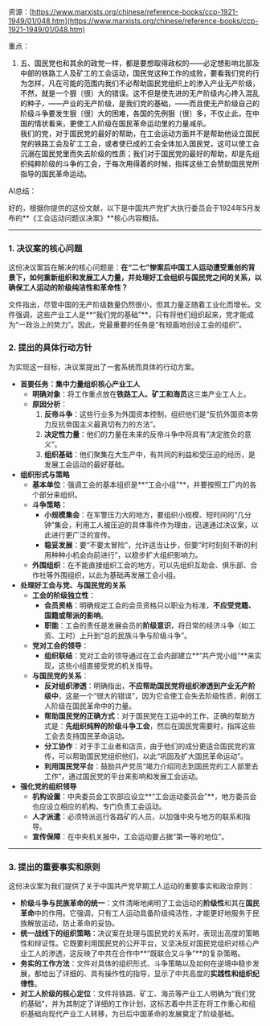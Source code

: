资源：[https://www.marxists.org/chinese/reference-books/ccp-1921-1949/01/048.htm](https://www.marxists.org/chinese/reference-books/ccp-1921-1949/01/048.htm)

重点：

1. <font style="color:rgb(0, 0, 0);">五、国民党也和其余的政党一样，都是要想取得政权的——必定想影响北部及中部的铁路工人及矿工的工会运动，国民党这种工作的成败，要看我们党的行为怎样，凡在可能的范围内我们不必帮助国民党组织上的渗入产业无产阶级，不然，就是一个狠〔很〕大的错误。这不但是使先进的无产阶级内心搀入混乱的种子，——产业的无产阶级，是我们党的基础，——而且使无产阶级自己的阶级斗争要发生狠〔很〕大的困难，各国的先例狠〔很〕多，不仅止此，在中国的情状看来，更使工人阶级在国民革命运动里的力量减杀。</font>  
<font style="color:rgb(0, 0, 0);"> 我们的党，对于国民党的最好的帮助，在工会运动方面并不是帮助他设立国民党的铁路工会及矿工工会，或者使已成的工会全体加入国民党，这可以使工会沉溺在国民党里而失去阶级的性质；我们对于国民党的最好的帮助，却是先组织纯粹阶级的斗争的工会，于每次用得着的时候，指挥这些工会赞助国民党所指导的国民革命运动。</font>

<font style="color:rgb(0, 0, 0);"></font>

AI总结：

<font style="color:rgb(27, 28, 29);">好的，根据你提供的这份文献，以下是中国共产党扩大执行委员会于1924年5月发布的**《工会运动问题议决案》**核心内容概括。</font>

---

### <font style="color:rgb(27, 28, 29);">1. 决议案的核心问题</font>
<font style="color:rgb(27, 28, 29);">这份决议案旨在解决的核心问题是：</font>**<font style="color:rgb(27, 28, 29);">在“二七”惨案后中国工人运动遭受重创的背景下，如何重新组织和发展工人力量，并处理好工会组织与国民党之间的关系，以确保工人运动的阶级纯洁性和革命性？</font>**

<font style="color:rgb(27, 28, 29);">文件指出，尽管中国的无产阶级数量仍然很小，但其力量正随着工业化而增长。文件强调，这些产业工人是**“我们党的基础”**，只有将他们组织起来，党才能成为“一政治上的势力”。因此，党最重要的任务是“有规画地创设工会的组织”。</font>

### <font style="color:rgb(27, 28, 29);">2. 提出的具体行动方针</font>
<font style="color:rgb(27, 28, 29);">为实现这一目标，决议案提出了一套系统而具体的行动方案。</font>

+ **<font style="color:rgb(27, 28, 29);">首要任务：集中力量组织核心产业工人</font>**
    - **<font style="color:rgb(27, 28, 29);">明确对象</font>**<font style="color:rgb(27, 28, 29);">：将工作重点放在</font>**<font style="color:rgb(27, 28, 29);">铁路工人、矿工和海员</font>**<font style="color:rgb(27, 28, 29);">这三类产业工人上。</font>
    - **<font style="color:rgb(27, 28, 29);">原因分析</font>**<font style="color:rgb(27, 28, 29);">：</font>
        1. **<font style="color:rgb(27, 28, 29);">反帝斗争</font>**<font style="color:rgb(27, 28, 29);">：这些行业多为外国资本控制，组织他们是“反抗外国资本势力反抗帝国主义最真切有力的方法”。</font>
        2. **<font style="color:rgb(27, 28, 29);">决定性力量</font>**<font style="color:rgb(27, 28, 29);">：他们的力量在未来的反帝斗争中将具有“决定胜负的意义”。</font>
        3. **<font style="color:rgb(27, 28, 29);">组织基础</font>**<font style="color:rgb(27, 28, 29);">：他们聚集在大生产中，有共同的利益和受压迫的经历，是发展工会运动的最好基础。</font>
+ **<font style="color:rgb(27, 28, 29);">组织形式与策略</font>**
    - **<font style="color:rgb(27, 28, 29);">基本单位</font>**<font style="color:rgb(27, 28, 29);">：强调工会的基本组织是**“工会小组”**，并要按照工厂内的各个部分来组织。</font>
    - **<font style="color:rgb(27, 28, 29);">斗争策略</font>**<font style="color:rgb(27, 28, 29);">：</font>
        * **<font style="color:rgb(27, 28, 29);">小规模集会</font>**<font style="color:rgb(27, 28, 29);">：在军警压力大的地方，要组织小规模、短时间的“几分钟”集会，利用工人被压迫的具体事件作为理由，迅速通过决议案，以此进行更广泛的宣传。</font>
        * **<font style="color:rgb(27, 28, 29);">稳妥发展</font>**<font style="color:rgb(27, 28, 29);">：要“不要太冒险”，允许适当让步，但要“时时刻刻不断的利用种种小机会向前进行”，以稳步扩大组织影响力。</font>
    - **<font style="color:rgb(27, 28, 29);">外围组织</font>**<font style="color:rgb(27, 28, 29);">：在不能直接组织工会的地方，可以先组织互助会、俱乐部、合作社等外围组织，以此为基础再发展工会小组。</font>
+ **<font style="color:rgb(27, 28, 29);">处理好工会与党、与国民党的关系</font>**
    - **<font style="color:rgb(27, 28, 29);">工会的阶级独立性</font>**<font style="color:rgb(27, 28, 29);">：</font>
        * **<font style="color:rgb(27, 28, 29);">会员资格</font>**<font style="color:rgb(27, 28, 29);">：明确规定工会的会员资格只以职业为标准，</font>**<font style="color:rgb(27, 28, 29);">不应受党籍、国籍或帮派的影响</font>**<font style="color:rgb(27, 28, 29);">。</font>
        * **<font style="color:rgb(27, 28, 29);">职能</font>**<font style="color:rgb(27, 28, 29);">：工会的责任是发展会员的</font>**<font style="color:rgb(27, 28, 29);">阶级意识</font>**<font style="color:rgb(27, 28, 29);">，将日常的经济斗争（如工资、工时）上升到“总的民族斗争与阶级斗争”。</font>
    - **<font style="color:rgb(27, 28, 29);">党对工会的领导</font>**<font style="color:rgb(27, 28, 29);">：</font>
        * **<font style="color:rgb(27, 28, 29);">组织联结</font>**<font style="color:rgb(27, 28, 29);">：党对工会的领导通过在工会内部建立**“共产党小组”**来实现，这些小组直接受党的机关指导。</font>
    - **<font style="color:rgb(27, 28, 29);">与国民党的关系</font>**<font style="color:rgb(27, 28, 29);">：</font>
        * **<font style="color:rgb(27, 28, 29);">反对组织渗透</font>**<font style="color:rgb(27, 28, 29);">：明确指出，</font>**<font style="color:rgb(27, 28, 29);">不应帮助国民党将组织渗透到产业无产阶级中</font>**<font style="color:rgb(27, 28, 29);">，这是一个“很大的错误”，因为它会使工会失去阶级性质，削弱工人阶级在国民革命中的力量。</font>
        * **<font style="color:rgb(27, 28, 29);">帮助国民党的正确方式</font>**<font style="color:rgb(27, 28, 29);">：对于国民党在工运中的工作，正确的帮助方式是：</font>**<font style="color:rgb(27, 28, 29);">先组织纯粹的阶级斗争工会</font>**<font style="color:rgb(27, 28, 29);">，然后在国民党需要时，指挥这些工会去支持国民革命运动。</font>
        * **<font style="color:rgb(27, 28, 29);">分工协作</font>**<font style="color:rgb(27, 28, 29);">：对于手工业者和店员，由于他们的成分更适合国民党的宣传，可以帮助国民党组织他们，以此“巩固及扩大国民革命运动”。</font>
        * **<font style="color:rgb(27, 28, 29);">利用国民党平台</font>**<font style="color:rgb(27, 28, 29);">：鼓励共产党员“竭力介绍同志到国民党的工人部里去工作”，通过国民党的平台来影响和发展工会运动。</font>
+ **<font style="color:rgb(27, 28, 29);">强化党的组织领导</font>**
    - **<font style="color:rgb(27, 28, 29);">机构设置</font>**<font style="color:rgb(27, 28, 29);">：中央委员会工农部应设立**“工会运动委员会”**，地方委员会也应设立相应的机构，专门负责工会运动。</font>
    - **<font style="color:rgb(27, 28, 29);">人才派遣</font>**<font style="color:rgb(27, 28, 29);">：必须特派巡行各路矿的人员，以加强中央与地方的联系和指导。</font>
    - **<font style="color:rgb(27, 28, 29);">宣传保障</font>**<font style="color:rgb(27, 28, 29);">：在中央机关报中，工会运动要占据“第一等的地位”。</font>

---

### <font style="color:rgb(27, 28, 29);">3. 提出的重要事实和原则</font>
<font style="color:rgb(27, 28, 29);">这份决议案为我们提供了关于中国共产党早期工人运动的重要事实和政治原则：</font>

+ **<font style="color:rgb(27, 28, 29);">阶级斗争与民族革命的统一</font>**<font style="color:rgb(27, 28, 29);">：文件清晰地阐明了工会运动的</font>**<font style="color:rgb(27, 28, 29);">阶级性</font>**<font style="color:rgb(27, 28, 29);">和其在</font>**<font style="color:rgb(27, 28, 29);">国民革命</font>**<font style="color:rgb(27, 28, 29);">中的作用。它强调，只有工人运动具备阶级纯洁性，才能更好地服务于民族解放运动，防止革命的妥协。</font>
+ **<font style="color:rgb(27, 28, 29);">统一战线下的组织策略</font>**<font style="color:rgb(27, 28, 29);">：决议案在处理与国民党的关系时，表现出高度的策略性和辩证性。它既要利用国民党的公开平台，又坚决反对国民党组织对核心产业工人的渗透，这反映了中共在合作中**“既联合又斗争”**的复杂策略。</font>
+ **<font style="color:rgb(27, 28, 29);">务实的工作方法</font>**<font style="color:rgb(27, 28, 29);">：文件对具体的组织形式、斗争策略以及如何在逆境中稳步发展，都给出了详细的、具有操作性的指导，显示了中共高度的</font>**<font style="color:rgb(27, 28, 29);">实践性和组织纪律性</font>**<font style="color:rgb(27, 28, 29);">。</font>
+ **<font style="color:rgb(27, 28, 29);">对工人阶级的核心定位</font>**<font style="color:rgb(27, 28, 29);">：文件将铁路、矿工、海员等产业工人明确为“我们党的基础”，并为其制定了详细的工作计划，这标志着中共正在将工作重心和组织基础向现代产业工人转移，为日后中国革命的发展奠定了阶级基础。</font>


